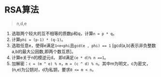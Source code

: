 # RSA算法

> n,d,e

1. 选取两个较大的互不相等的质数p和q，计算`n = p * q`。
2. 计算`phi = (p-1) * (q-1)`。
3. 选取任意e，使得e满足`1<e<phi`且`gcd(e , phi) == 1`  [gcd(a,b)表示非负整数a,b的最大公因数,即两个数互质]。
4. 计算e关于n的模逆元d， 即d满足`(e * d)% n ==1`。
5. 加解密：`c = (m ^ e) % n`，`m = (c ^ d) % n`。其中m为明文，c为密文，(n,e)为公钥对，d为私钥，要求`0 <= m < n`。


